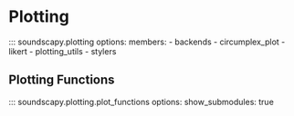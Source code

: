 # Plotting

::: soundscapy.plotting
    options:
        members:
        - backends
        - circumplex_plot
        - likert
        - plotting_utils
        - stylers

## Plotting Functions

::: soundscapy.plotting.plot_functions
    options:
        show_submodules: true
